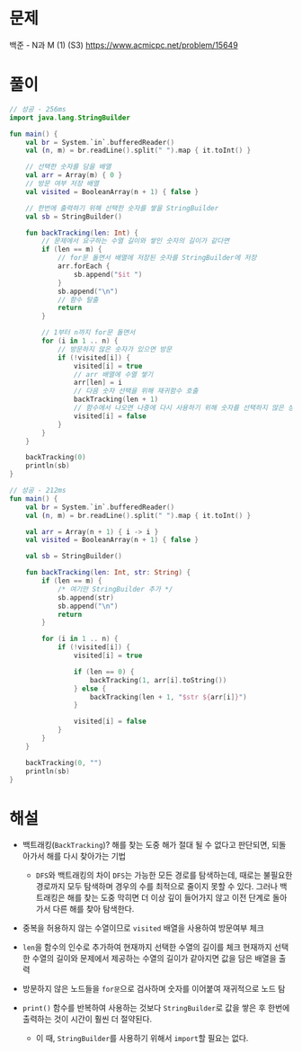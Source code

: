 # 문제
백준 - N과 M (1) (S3)
https://www.acmicpc.net/problem/15649


# 풀이

```Kotlin
// 성공 - 256ms
import java.lang.StringBuilder

fun main() {
    val br = System.`in`.bufferedReader()
    val (n, m) = br.readLine().split(" ").map { it.toInt() }

    // 선택한 숫자를 담을 배열
    val arr = Array(m) { 0 }
    // 방문 여부 저장 배열
    val visited = BooleanArray(n + 1) { false }

    // 한번에 출력하기 위해 선택한 숫자를 쌓을 StringBuilder
    val sb = StringBuilder()

    fun backTracking(len: Int) {
        // 문제에서 요구하는 수열 길이와 쌓인 숫자의 길이가 같다면
        if (len == m) {
            // for문 돌면서 배열에 저장된 숫자를 StringBuilder에 저장
            arr.forEach {
                sb.append("$it ")
            }
            sb.append("\n")
            // 함수 탈출
            return
        }

        // 1부터 n까지 for문 돌면서
        for (i in 1 .. n) {
            // 방문하지 않은 숫자가 있으면 방문
            if (!visited[i]) {
                visited[i] = true
                // arr 배열에 수열 쌓기
                arr[len] = i
                // 다음 숫자 선택을 위해 재귀함수 호출
                backTracking(len + 1)
                // 함수에서 나오면 나중에 다시 사용하기 위해 숫자를 선택하지 않은 상태로 변경
                visited[i] = false
            }
        }
    }

    backTracking(0)
    println(sb)
}
```

```kotlin
// 성공 - 212ms
fun main() {
    val br = System.`in`.bufferedReader()
    val (n, m) = br.readLine().split(" ").map { it.toInt() }

    val arr = Array(n + 1) { i -> i }
    val visited = BooleanArray(n + 1) { false }

    val sb = StringBuilder()

    fun backTracking(len: Int, str: String) {
        if (len == m) {
            /* 여기만 StringBuilder 추가 */
            sb.append(str)
            sb.append("\n")
            return
        }

        for (i in 1 .. n) {
            if (!visited[i]) {
                visited[i] = true

                if (len == 0) {
                    backTracking(1, arr[i].toString())
                } else {
                    backTracking(len + 1, "$str ${arr[i]}")
                }

                visited[i] = false
            }
        }
    }

    backTracking(0, "")
    println(sb)
}
```


# 해설
* 백트래킹(`BackTracking`)?
  해를 찾는 도중 해가 절대 될 수 없다고 판단되면, 되돌아가서 해를 다시 찾아가는 기법
    * `DFS`와 백트래킹의 차이
      `DFS`는 가능한 모든 경로를 탐색하는데, 때로는 불필요한 경로까지 모두 탐색하며 경우의 수를 최적으로 줄이지 못할 수 있다.
      그러나 백트래킹은 해를 찾는 도중 막히면 더 이상 깊이 들어가지 않고 이전 단계로 돌아가서 다른 해를 찾아 탐색한다.

* 중복을 허용하지 않는 수열이므로 `visited` 배열을 사용하여 방문여부 체크
* `len`을 함수의 인수로 추가하여 현재까지 선택한 수열의 길이를 체크
  현재까지 선택한 수열의 길이와 문제에서 제공하는 수열의 길이가 같아지면 값을 담은 배열을 출력
* 방문하지 않은 노드들을 `for문`으로 검사하며 숫자를 이어붙여 재귀적으로 노드 탐

* `print()` 함수를 반복하여 사용하는 것보다 `StringBuilder`로 값을 쌓은 후 한번에 출력하는 것이 시간이 훨씬 더 절약된다.
    * 이 때, `StringBuilder`를 사용하기 위해서 `import`할 필요는 없다.